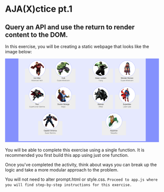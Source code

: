# AJA(X)ctice pt.1

## Query an API and use the return to render content to the DOM.

In this exercise, you will be creating a static webpage that looks like the image below:

<img src="final.png">

You will be able to complete this exercise using a single function. It is recommended you first build this app using just one function. 

Once you've completed the activity, think about ways you can break up the logic and take a more modular approach to the problem.

You will not need to alter prompt.html or style.css. `Proceed to app.js where you will find step-by-step instructions for this exercise.`